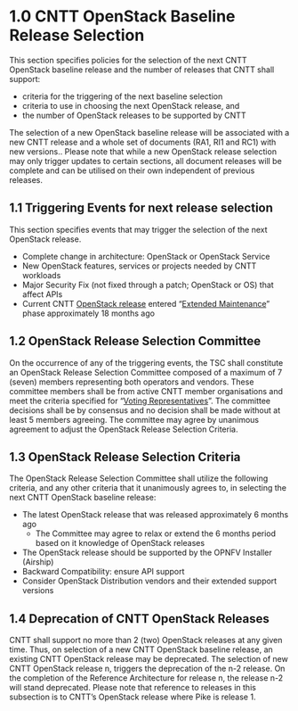 # 1.0 CNTT OpenStack Baseline Release Selection
This section specifies policies for the selection of the next CNTT OpenStack baseline release and the number of releases that CNTT shall support:
-	criteria for the triggering of the next baseline selection
-	criteria to use in choosing the next OpenStack release, and 
-	the number of OpenStack releases to be supported by CNTT

The selection of a new OpenStack baseline release will be associated with a new CNTT release and a whole set of documents (RA1, RI1 and RC1) with new versions.. Please note that while a new OpenStack release selection may only trigger updates to certain sections, all document releases will be complete and can be utilised on their own independent of previous releases.

## 1.1 Triggering Events for next release selection
This section specifies events that may trigger the selection of the next OpenStack release.
-	Complete change in architecture: OpenStack or OpenStack Service 
-	New OpenStack features, services or projects needed by CNTT workloads
-	Major Security Fix (not fixed through a patch; OpenStack or OS) that affect APIs
-	Current CNTT [OpenStack release]( https://releases.openstack.org/) entered “[Extended Maintenance]( https://docs.openstack.org/project-team-guide/stable-branches.html#maintenance-phases)” phase approximately 18 months ago

## 1.2 OpenStack Release Selection Committee
On the occurrence of any of the triggering events, the TSC shall constitute an OpenStack Release Selection Committee composed of a maximum of 7 (seven) members representing both operators and vendors. These committee members shall be from active CNTT member organisations and meet the criteria specified for “[Voting Representatives]( https://github.com/cntt-n/CNTT/blob/master/doc/gov/chapters/chapter05.md#52-voting-representatives)”. 
The committee decisions shall be by consensus and no decision shall be made without at least 5 members agreeing.
The committee may agree by unanimous agreement to adjust the OpenStack Release Selection Criteria.

## 1.3 OpenStack Release Selection Criteria
The OpenStack Release Selection Committee shall utilize the following criteria, and any other criteria that it unanimously agrees to, in selecting the next CNTT OpenStack baseline release:
-	The latest OpenStack release that was released approximately 6 months ago
    - The Committee may agree to relax or extend the 6 months period based on it knowledge of OpenStack releases
-	The OpenStack release should be supported by the OPNFV Installer (Airship)
-	Backward Compatibility: ensure API support
-	Consider OpenStack Distribution vendors and their extended support versions

## 1.4 Deprecation of CNTT OpenStack Releases
CNTT shall support no more than 2 (two) OpenStack releases at any given time. Thus, on selection of a new CNTT OpenStack baseline release, an existing CNTT OpenStack release may be deprecated. The selection of new CNTT OpenStack release n, triggers the deprecation of the n-2 release. On the completion of the Reference Architecture for release n, the release n-2 will stand deprecated.
Please note that reference to releases in this subsection is to CNTT’s OpenStack release where Pike is release 1. 
